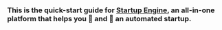 ### This is the quick-start guide for [Startup Engine](https://www.startupengine.io), an all-in-one platform that helps you 🚀 and 🌱 an automated startup.
